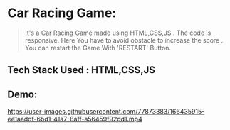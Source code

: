 # Car Racing Game:
> It's a Car Racing Game made using HTML,CSS,JS . The code is responsive. Here You have to avoid obstacle to increase the score . You can restart the Game With 'RESTART' Button.
## Tech Stack Used : HTML,CSS,JS

## Demo:


https://user-images.githubusercontent.com/77873383/166435915-ee1aaddf-6bd1-41a7-8aff-a56459f92dd1.mp4


